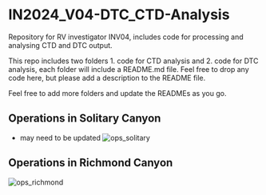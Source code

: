 # IN2024_V04-DTC_CTD-Analysis
Repository for RV investigator INV04, includes code for processing and analysing CTD and DTC output.

This repo includes two folders 1. code for CTD analysis and 2. code for DTC analysis, each folder will include a README.md file. Feel free to drop any code here, but please add a description to the README file. 

Feel free to add more folders and update the READMEs as you go.


## Operations in Solitary Canyon 

- may need to be updated
  ![ops_solitary](https://github.com/Isabela-conde/IN2024_V04-Data-Analysis/assets/160552485/2b62d19e-1ca4-4461-ad80-d6f185849b42)




## Operations in Richmond Canyon
![ops_richmond](https://github.com/Isabela-conde/IN2024_V04-Data-Analysis/assets/160552485/0b1a1d7a-fc51-4dc2-b10c-51dec079a2b9)

